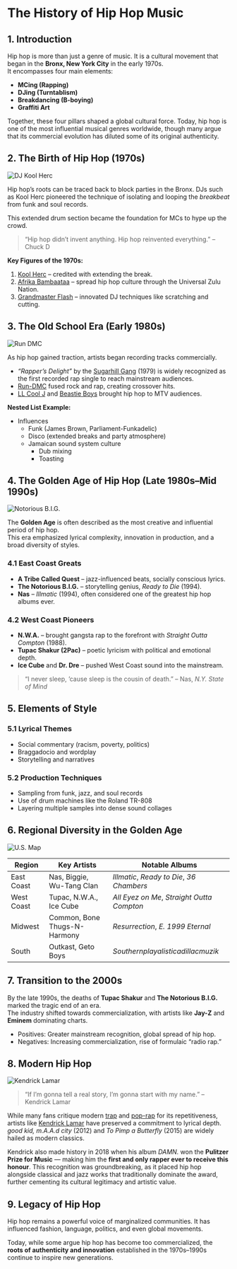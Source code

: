 # The History of Hip Hop Music  

## 1. Introduction  
Hip hop is more than just a genre of music. It is a cultural movement that began in the **Bronx, New York City** in the early 1970s.  
It encompasses four main elements:  
- **MCing (Rapping)**  
- **DJing (Turntablism)**  
- **Breakdancing (B-boying)**  
- **Graffiti Art**  

Together, these four pillars shaped a global cultural force. Today, hip hop is one of the most influential musical genres worldwide, though many argue that its commercial evolution has diluted some of its original authenticity.  

## 2. The Birth of Hip Hop (1970s)

![DJ Kool Herc](https://i.imgur.com/weXCosl.jpg)

Hip hop’s roots can be traced back to block parties in the Bronx. DJs such as Kool Herc pioneered the technique of isolating and looping the *breakbeat* from funk and soul records.  

This extended drum section became the foundation for MCs to hype up the crowd.  

> “Hip hop didn’t invent anything. Hip hop reinvented everything.” – Chuck D 

**Key Figures of the 1970s:**  
1. [Kool Herc](https://youtu.be/10C-Q3NIlzU) – credited with extending the break.  
2. [Afrika Bambaataa](https://youtu.be/9J3lwZjHenA) – spread hip hop culture through the Universal Zulu Nation.  
3. [Grandmaster Flash](https://youtu.be/PobrSpMwKk4) – innovated DJ techniques like scratching and cutting.  

## 3. The Old School Era (Early 1980s)  

![Run DMC](https://i.imgur.com/e80w9gc.jpg)

As hip hop gained traction, artists began recording tracks commercially.  
- *“Rapper’s Delight”* by the [Sugarhill Gang](https://youtu.be/mcCK99wHrk0) (1979) is widely recognized as the first recorded rap single to reach mainstream audiences.  
- [Run-DMC](https://youtu.be/l-O5IHVhWj0) fused rock and rap, creating crossover hits.  
- [LL Cool J](https://youtu.be/vimZj8HW0Kg) and [Beastie Boys](https://youtu.be/07Y0cy-nvAg) brought hip hop to MTV audiences.  

**Nested List Example:**  
- Influences  
  - Funk (James Brown, Parliament-Funkadelic)  
  - Disco (extended breaks and party atmosphere)  
  - Jamaican sound system culture  
    - Dub mixing  
    - Toasting  

## 4. The Golden Age of Hip Hop (Late 1980s–Mid 1990s)  

![Notorious B.I.G.](https://i.imgur.com/aICxYyc.jpg)

The **Golden Age** is often described as the most creative and influential period of hip hop.  
This era emphasized lyrical complexity, innovation in production, and a broad diversity of styles.  

### 4.1 East Coast Greats  
- **A Tribe Called Quest** – jazz-influenced beats, socially conscious lyrics.  
- **The Notorious B.I.G.** – storytelling genius, *Ready to Die* (1994).  
- **Nas** – *Illmatic* (1994), often considered one of the greatest hip hop albums ever.  

### 4.2 West Coast Pioneers  
- **N.W.A.** – brought gangsta rap to the forefront with *Straight Outta Compton* (1988).  
- **Tupac Shakur (2Pac)** – poetic lyricism with political and emotional depth.  
- **Ice Cube** and **Dr. Dre** – pushed West Coast sound into the mainstream.  

> “I never sleep, ’cause sleep is the cousin of death.” – Nas, *N.Y. State of Mind*  

## 5. Elements of Style  

### 5.1 Lyrical Themes  
- Social commentary (racism, poverty, politics)  
- Braggadocio and wordplay  
- Storytelling and narratives  

### 5.2 Production Techniques  
- Sampling from funk, jazz, and soul records  
- Use of drum machines like the Roland TR-808  
- Layering multiple samples into dense sound collages  

## 6. Regional Diversity in the Golden Age  

![U.S. Map](https://i.imgur.com/aLT8i1B.png)

| Region   | Key Artists            | Notable Albums                  |  
|----------|------------------------|---------------------------------|  
| East Coast | Nas, Biggie, Wu-Tang Clan | *Illmatic*, *Ready to Die*, *36 Chambers* |  
| West Coast | Tupac, N.W.A., Ice Cube | *All Eyez on Me*, *Straight Outta Compton* |  
| Midwest   | Common, Bone Thugs-N-Harmony | *Resurrection*, *E. 1999 Eternal* |  
| South     | Outkast, Geto Boys    | *Southernplayalisticadillacmuzik* |  

## 7. Transition to the 2000s  

By the late 1990s, the deaths of **Tupac Shakur** and **The Notorious B.I.G.** marked the tragic end of an era.  
The industry shifted towards commercialization, with artists like **Jay-Z** and **Eminem** dominating charts.  

- Positives: Greater mainstream recognition, global spread of hip hop.  
- Negatives: Increasing commercialization, rise of formulaic “radio rap.”  

## 8. Modern Hip Hop

![Kendrick Lamar](https://i.imgur.com/GFKOYTV.jpg)

> “If I’m gonna tell a real story, I’m gonna start with my name.” – Kendrick Lamar

While many fans critique modern [trap](https://youtu.be/zKicD86F7KA) and [pop-rap](https://youtu.be/GxgqpCdOKak) for its repetitiveness, artists like [Kendrick Lamar](https://youtu.be/Uly-g3IYeuQ) have preserved a commitment to lyrical depth.  *good kid, m.A.A.d city* (2012) and *To Pimp a Butterfly* (2015) are widely hailed as modern classics.  

Kendrick also made history in 2018 when his album *DAMN.* won the **Pulitzer Prize for Music** — making him the **first and only rapper ever to receive this honour**. This recognition was groundbreaking, as it placed hip hop alongside classical and jazz works that traditionally dominate the award, further cementing its cultural legitimacy and artistic value.  

## 9. Legacy of Hip Hop  

Hip hop remains a powerful voice of marginalized communities.   It has influenced fashion, language, politics, and even global movements.  

Today, while some argue hip hop has become too commercialized, the **roots of authenticity and innovation** established in the 1970s–1990s continue to inspire new generations.  

